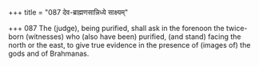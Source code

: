 +++
title = "087 देव-ब्राह्मणसान्निध्ये साक्ष्यम्"

+++
087	The (judge), being purified, shall ask in the forenoon the twice-born (witnesses) who (also have been) purified, (and stand) facing the north or the east, to give true evidence in the presence of (images of) the gods and of Brahmanas.